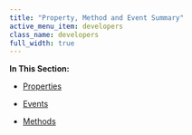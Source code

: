 ```yaml
---
title: "Property, Method and Event Summary"
active_menu_item: developers
class_name: developers
full_width: true
---
```



**In This Section:**

 - [Properties](/developers/user-guide/product-guide/advanced-important-widgets/calendar-widget/property-method-and-event-summary/calendarproperties)

 - [Events](/developers/user-guide/product-guide/advanced-important-widgets/calendar-widget/property-method-and-event-summary/calendarevents)

 - [Methods](/developers/user-guide/product-guide/advanced-important-widgets/calendar-widget/property-method-and-event-summary/calendarmethods)

